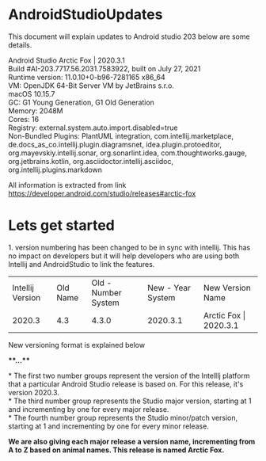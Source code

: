 # AndroidStudioUpdates

This document will explain updates to Android studio 203 below are some details.

Android Studio Arctic Fox | 2020.3.1 <br>
Build #AI-203.7717.56.2031.7583922, built on July 27, 2021<br>
Runtime version: 11.0.10+0-b96-7281165 x86_64<br>
VM: OpenJDK 64-Bit Server VM by JetBrains s.r.o. <br>
macOS 10.15.7<br>
GC: G1 Young Generation, G1 Old Generation<br>
Memory: 2048M<br>
Cores: 16<br>
Registry: external.system.auto.import.disabled=true<br>
Non-Bundled Plugins: PlantUML integration, com.intellij.marketplace, de.docs_as_co.intellij.plugin.diagramsnet, idea.plugin.protoeditor, org.mayevskiy.intellij.sonar, org.sonarlint.idea, com.thoughtworks.gauge, org.jetbrains.kotlin, org.asciidoctor.intellij.asciidoc, org.intellij.plugins.markdown<br>


All information is extracted from link https://developer.android.com/studio/releases#arctic-fox

<h1>Lets get started</h1>
<p>1. version numbering has been changed to be in sync with intellij. This has no impact on developers but it will help developers who are using both Intellij and AndroidStudio to link the features.
<p>
   <table>
      <tr><td>Intellij Version</td><td> 	Old Name 	</td><td>  Old - Number System</td><td> 	New - Year System</td><td> 	New Version Name</td></tr>
      <tr><td>  2020.3 </td><td>          4.3 </td><td>	      4.3.0 </td><td>	              2020.3.1 	</td><td>          Arctic Fox | 2020.3.1</td></tr>
<table>
<p>
New versioning format is explained below
<p><b>**<Year of IntelliJ Version>.<IntelliJ major version>.<Studio major version>.<Studio minor/patch version>**</b>
<p>
    * The first two number groups represent the version of the IntellIj platform that a particular Android Studio release is based on. For this release, it's version 2020.3.<br>
    * The third number group represents the Studio major version, starting at 1 and incrementing by one for every major release.<br>
    * The fourth number group represents the Studio minor/patch version, starting at 1 and incrementing by one for every minor release.<br>
   
   
   <b> We are also giving each major release a version name, incrementing from A to Z based on animal names. This release is named Arctic Fox.<br>
